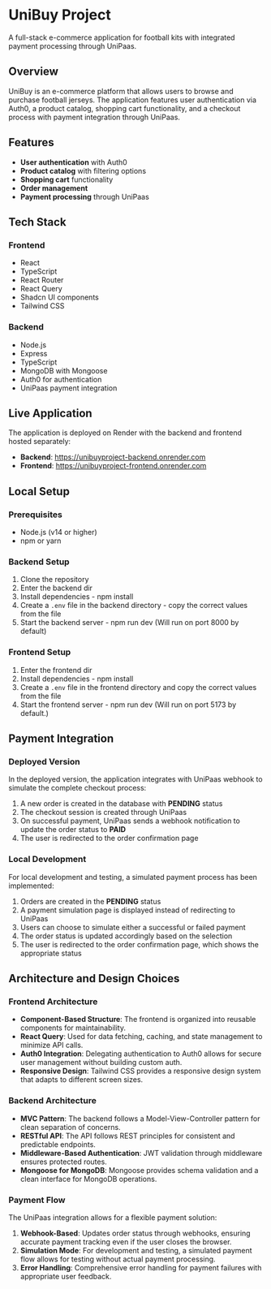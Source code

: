# UniBuy Project

A full-stack e-commerce application for football kits with integrated payment processing through UniPaas.

## Overview

UniBuy is an e-commerce platform that allows users to browse and purchase football jerseys. The application features user authentication via Auth0, a product catalog, shopping cart functionality, and a checkout process with payment integration through UniPaas.

## Features

* **User authentication** with Auth0
* **Product catalog** with filtering options
* **Shopping cart** functionality
* **Order management**
* **Payment processing** through UniPaas

## Tech Stack

### Frontend

* React
* TypeScript
* React Router
* React Query
* Shadcn UI components
* Tailwind CSS

### Backend

* Node.js
* Express
* TypeScript
* MongoDB with Mongoose
* Auth0 for authentication
* UniPaas payment integration

## Live Application

The application is deployed on Render with the backend and frontend hosted separately:

* **Backend**: https://unibuyproject-backend.onrender.com
* **Frontend**: https://unibuyproject-frontend.onrender.com

## Local Setup

### Prerequisites

* Node.js (v14 or higher)
* npm or yarn

### Backend Setup

1. Clone the repository
2. Enter the backend dir 
3. Install dependencies - npm install
4. Create a `.env` file in the backend directory - copy the correct values from the file
4. Start the backend server - npm run dev (Will run on port 8000 by default)

### Frontend Setup

1. Enter the frontend dir 
2. Install dependencies - npm install
3. Create a `.env` file in the frontend directory and copy the correct values from the file
4. Start the frontend server - npm run dev (Will run on port 5173 by default.)

## Payment Integration

### Deployed Version
In the deployed version, the application integrates with UniPaas webhook to simulate the complete checkout process:

1. A new order is created in the database with **PENDING** status
2. The checkout session is created through UniPaas
3. On successful payment, UniPaas sends a webhook notification to update the order status to **PAID**
4. The user is redirected to the order confirmation page

### Local Development
For local development and testing, a simulated payment process has been implemented:

1. Orders are created in the **PENDING** status
2. A payment simulation page is displayed instead of redirecting to UniPaas
3. Users can choose to simulate either a successful or failed payment
4. The order status is updated accordingly based on the selection
5. The user is redirected to the order confirmation page, which shows the appropriate status

## Architecture and Design Choices

### Frontend Architecture
* **Component-Based Structure**: The frontend is organized into reusable components for maintainability.
* **React Query**: Used for data fetching, caching, and state management to minimize API calls.
* **Auth0 Integration**: Delegating authentication to Auth0 allows for secure user management without building custom auth.
* **Responsive Design**: Tailwind CSS provides a responsive design system that adapts to different screen sizes.

### Backend Architecture
* **MVC Pattern**: The backend follows a Model-View-Controller pattern for clean separation of concerns.
* **RESTful API**: The API follows REST principles for consistent and predictable endpoints.
* **Middleware-Based Authentication**: JWT validation through middleware ensures protected routes.
* **Mongoose for MongoDB**: Mongoose provides schema validation and a clean interface for MongoDB operations.

### Payment Flow
The UniPaas integration allows for a flexible payment solution:

1. **Webhook-Based**: Updates order status through webhooks, ensuring accurate payment tracking even if the user closes the browser.
2. **Simulation Mode**: For development and testing, a simulated payment flow allows for testing without actual payment processing.
3. **Error Handling**: Comprehensive error handling for payment failures with appropriate user feedback.

